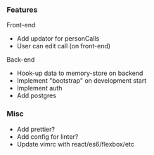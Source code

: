 ### Features
Front-end
* Add updator for personCalls
* User can edit call (on front-end)

Back-end
* Hook-up data to memory-store on backend
* Implement "bootstrap" on development start
* Implement auth
* Add postgres

### Misc
* Add prettier?
* Add config for linter?
* Update vimrc with react/es6/flexbox/etc

